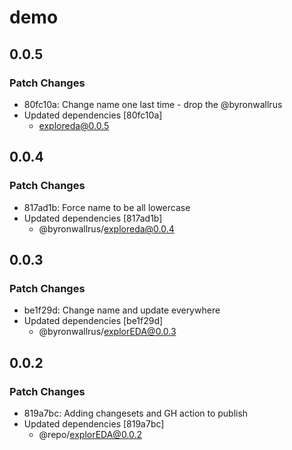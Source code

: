# demo

## 0.0.5

### Patch Changes

- 80fc10a: Change name one last time - drop the @byronwallrus
- Updated dependencies [80fc10a]
  - exploreda@0.0.5

## 0.0.4

### Patch Changes

- 817ad1b: Force name to be all lowercase
- Updated dependencies [817ad1b]
  - @byronwallrus/exploreda@0.0.4

## 0.0.3

### Patch Changes

- be1f29d: Change name and update everywhere
- Updated dependencies [be1f29d]
  - @byronwallrus/explorEDA@0.0.3

## 0.0.2

### Patch Changes

- 819a7bc: Adding changesets and GH action to publish
- Updated dependencies [819a7bc]
  - @repo/explorEDA@0.0.2
